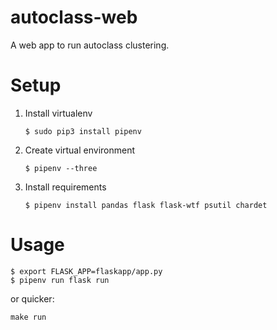 # autoclass-web

A web app to run autoclass clustering.

# Setup

1. Install virtualenv

    ```
    $ sudo pip3 install pipenv
    ```

2. Create virtual environment

    ```
    $ pipenv --three
    ```

3. Install requirements

    ```
    $ pipenv install pandas flask flask-wtf psutil chardet
    ```

# Usage

```
$ export FLASK_APP=flaskapp/app.py
$ pipenv run flask run
```

or quicker:

```
make run
```
